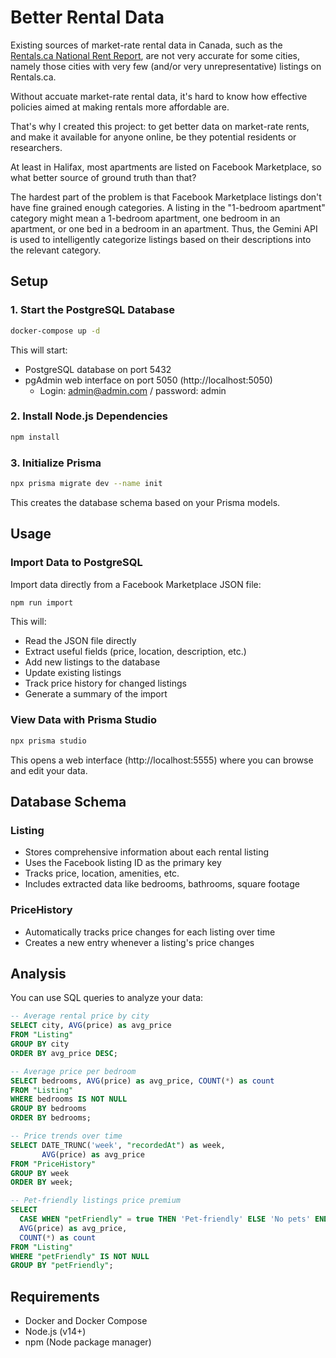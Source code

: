 # Better Rental Data

Existing sources of market-rate rental data in Canada, such as the [Rentals.ca National Rent Report](https://rentals.ca/national-rent-report), are not very accurate for some cities, namely those cities with very few (and/or very unrepresentative) listings on Rentals.ca. 

Without accuate market-rate rental data, it's hard to know how effective policies aimed at making rentals more affordable are.

That's why I created this project: to get better data on market-rate rents, and make it available for anyone online, be they potential residents or researchers.

At least in Halifax, most apartments are listed on Facebook Marketplace, so what better source of ground truth than that?

The hardest part of the problem is that Facebook Marketplace listings don't have fine grained enough categories. A listing in the "1-bedroom apartment" category might mean a 1-bedroom apartment, one bedroom in an apartment, or one bed in a bedroom in an apartment. Thus, the Gemini API is used to intelligently categorize listings based on their descriptions into the relevant category.

## Setup

### 1. Start the PostgreSQL Database

```bash
docker-compose up -d
```

This will start:
- PostgreSQL database on port 5432
- pgAdmin web interface on port 5050 (http://localhost:5050)
  - Login: admin@admin.com / password: admin

### 2. Install Node.js Dependencies

```bash
npm install
```

### 3. Initialize Prisma

```bash
npx prisma migrate dev --name init
```

This creates the database schema based on your Prisma models.

## Usage

### Import Data to PostgreSQL

Import data directly from a Facebook Marketplace JSON file:

```bash
npm run import
```

This will:
- Read the JSON file directly
- Extract useful fields (price, location, description, etc.)
- Add new listings to the database
- Update existing listings
- Track price history for changed listings
- Generate a summary of the import

### View Data with Prisma Studio

```bash
npx prisma studio
```

This opens a web interface (http://localhost:5555) where you can browse and edit your data.

## Database Schema

### Listing
- Stores comprehensive information about each rental listing
- Uses the Facebook listing ID as the primary key
- Tracks price, location, amenities, etc.
- Includes extracted data like bedrooms, bathrooms, square footage

### PriceHistory
- Automatically tracks price changes for each listing over time
- Creates a new entry whenever a listing's price changes

## Analysis

You can use SQL queries to analyze your data:

```sql
-- Average rental price by city
SELECT city, AVG(price) as avg_price 
FROM "Listing" 
GROUP BY city 
ORDER BY avg_price DESC;

-- Average price per bedroom
SELECT bedrooms, AVG(price) as avg_price, COUNT(*) as count
FROM "Listing" 
WHERE bedrooms IS NOT NULL
GROUP BY bedrooms 
ORDER BY bedrooms;

-- Price trends over time
SELECT DATE_TRUNC('week', "recordedAt") as week, 
       AVG(price) as avg_price 
FROM "PriceHistory" 
GROUP BY week 
ORDER BY week;

-- Pet-friendly listings price premium
SELECT 
  CASE WHEN "petFriendly" = true THEN 'Pet-friendly' ELSE 'No pets' END as category,
  AVG(price) as avg_price,
  COUNT(*) as count
FROM "Listing"
WHERE "petFriendly" IS NOT NULL
GROUP BY "petFriendly";
```

## Requirements

- Docker and Docker Compose
- Node.js (v14+)
- npm (Node package manager) 